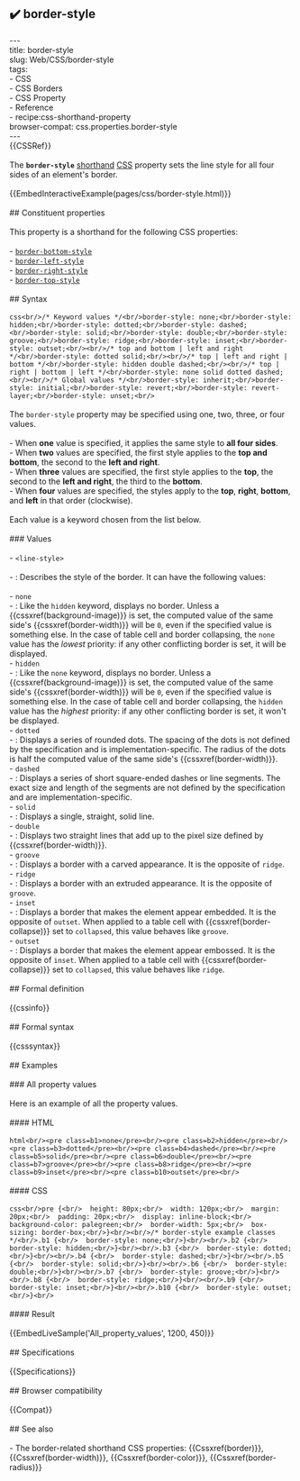## ✔️ border-style 
 ---<br/>title: border-style<br/>slug: Web/CSS/border-style<br/>tags:<br/>  - CSS<br/>  - CSS Borders<br/>  - CSS Property<br/>  - Reference<br/>  - recipe:css-shorthand-property<br/>browser-compat: css.properties.border-style<br/>---<br/>{{CSSRef}}<br/><br/>The **`border-style`** [shorthand](/en-US/docs/Web/CSS/Shorthand_properties) [CSS](/en-US/docs/Web/CSS) property sets the line style for all four sides of an element's border.<br/><br/>{{EmbedInteractiveExample(pages/css/border-style.html)}}<br/><br/>## Constituent properties<br/><br/>This property is a shorthand for the following CSS properties:<br/><br/>- [`border-bottom-style`](/en-US/docs/Web/CSS/border-bottom-style)<br/>- [`border-left-style`](/en-US/docs/Web/CSS/border-left-style)<br/>- [`border-right-style`](/en-US/docs/Web/CSS/border-right-style)<br/>- [`border-top-style`](/en-US/docs/Web/CSS/border-top-style)<br/><br/>## Syntax<br/><br/>```css<br/>/* Keyword values */<br/>border-style: none;<br/>border-style: hidden;<br/>border-style: dotted;<br/>border-style: dashed;<br/>border-style: solid;<br/>border-style: double;<br/>border-style: groove;<br/>border-style: ridge;<br/>border-style: inset;<br/>border-style: outset;<br/><br/>/* top and bottom | left and right */<br/>border-style: dotted solid;<br/><br/>/* top | left and right | bottom */<br/>border-style: hidden double dashed;<br/><br/>/* top | right | bottom | left */<br/>border-style: none solid dotted dashed;<br/><br/>/* Global values */<br/>border-style: inherit;<br/>border-style: initial;<br/>border-style: revert;<br/>border-style: revert-layer;<br/>border-style: unset;<br/>```<br/><br/>The `border-style` property may be specified using one, two, three, or four values.<br/><br/>- When **one** value is specified, it applies the same style to **all four sides**.<br/>- When **two** values are specified, the first style applies to the **top and bottom**, the second to the **left and right**.<br/>- When **three** values are specified, the first style applies to the **top**, the second to the **left and right**, the third to the **bottom**.<br/>- When **four** values are specified, the styles apply to the **top**, **right**, **bottom**, and **left** in that order (clockwise).<br/><br/>Each value is a keyword chosen from the list below.<br/><br/>### Values<br/><br/>- `<line-style>`<br/><br/>  - : Describes the style of the border. It can have the following values:<br/><br/>    - `none`<br/>      - : Like the `hidden` keyword, displays no border. Unless a {{cssxref(background-image)}} is set, the computed value of the same side's {{cssxref(border-width)}} will be `0`, even if the specified value is something else. In the case of table cell and border collapsing, the `none` value has the _lowest_ priority: if any other conflicting border is set, it will be displayed.<br/>    - `hidden`<br/>      - : Like the `none` keyword, displays no border. Unless a {{cssxref(background-image)}} is set, the computed value of the same side's {{cssxref(border-width)}} will be `0`, even if the specified value is something else. In the case of table cell and border collapsing, the `hidden` value has the _highest_ priority: if any other conflicting border is set, it won't be displayed.<br/>    - `dotted`<br/>      - : Displays a series of rounded dots. The spacing of the dots is not defined by the specification and is implementation-specific. The radius of the dots is half the computed value of the same side's {{cssxref(border-width)}}.<br/>    - `dashed`<br/>      - : Displays a series of short square-ended dashes or line segments. The exact size and length of the segments are not defined by the specification and are implementation-specific.<br/>    - `solid`<br/>      - : Displays a single, straight, solid line.<br/>    - `double`<br/>      - : Displays two straight lines that add up to the pixel size defined by {{cssxref(border-width)}}.<br/>    - `groove`<br/>      - : Displays a border with a carved appearance. It is the opposite of `ridge`.<br/>    - `ridge`<br/>      - : Displays a border with an extruded appearance. It is the opposite of `groove`.<br/>    - `inset`<br/>      - : Displays a border that makes the element appear embedded. It is the opposite of `outset`. When applied to a table cell with {{cssxref(border-collapse)}} set to `collapsed`, this value behaves like `groove`.<br/>    - `outset`<br/>      - : Displays a border that makes the element appear embossed. It is the opposite of `inset`. When applied to a table cell with {{cssxref(border-collapse)}} set to `collapsed`, this value behaves like `ridge`.<br/><br/>## Formal definition<br/><br/>{{cssinfo}}<br/><br/>## Formal syntax<br/><br/>{{csssyntax}}<br/><br/>## Examples<br/><br/>### All property values<br/><br/>Here is an example of all the property values.<br/><br/>#### HTML<br/><br/>```html<br/><pre class=b1>none</pre><br/><pre class=b2>hidden</pre><br/><pre class=b3>dotted</pre><br/><pre class=b4>dashed</pre><br/><pre class=b5>solid</pre><br/><pre class=b6>double</pre><br/><pre class=b7>groove</pre><br/><pre class=b8>ridge</pre><br/><pre class=b9>inset</pre><br/><pre class=b10>outset</pre><br/>```<br/><br/>#### CSS<br/><br/>```css<br/>pre {<br/>  height: 80px;<br/>  width: 120px;<br/>  margin: 20px;<br/>  padding: 20px;<br/>  display: inline-block;<br/>  background-color: palegreen;<br/>  border-width: 5px;<br/>  box-sizing: border-box;<br/>}<br/><br/>/* border-style example classes */<br/>.b1 {<br/>  border-style: none;<br/>}<br/><br/>.b2 {<br/>  border-style: hidden;<br/>}<br/><br/>.b3 {<br/>  border-style: dotted;<br/>}<br/><br/>.b4 {<br/>  border-style: dashed;<br/>}<br/><br/>.b5 {<br/>  border-style: solid;<br/>}<br/><br/>.b6 {<br/>  border-style: double;<br/>}<br/><br/>.b7 {<br/>  border-style: groove;<br/>}<br/><br/>.b8 {<br/>  border-style: ridge;<br/>}<br/><br/>.b9 {<br/>  border-style: inset;<br/>}<br/><br/>.b10 {<br/>  border-style: outset;<br/>}<br/>```<br/><br/>#### Result<br/><br/>{{EmbedLiveSample('All_property_values', 1200, 450)}}<br/><br/>## Specifications<br/><br/>{{Specifications}}<br/><br/>## Browser compatibility<br/><br/>{{Compat}}<br/><br/>## See also<br/><br/>- The border-related shorthand CSS properties: {{Cssxref(border)}}, {{Cssxref(border-width)}}, {{Cssxref(border-color)}}, {{Cssxref(border-radius)}}<br/>
